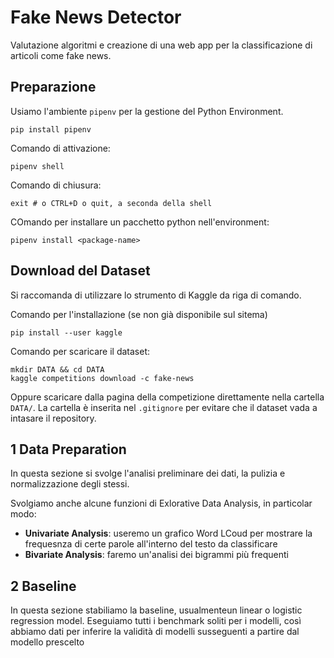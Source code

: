 # Fake News Detector

Valutazione algoritmi e creazione di una web app per la classificazione di articoli come fake news.

## Preparazione

Usiamo l'ambiente `pipenv` per la gestione del Python Environment.

```shell
pip install pipenv
```

Comando di attivazione:

```shell
pipenv shell
```

Comando di chiusura:

```shell
exit # o CTRL+D o quit, a seconda della shell
```

COmando per installare un pacchetto python nell'environment:

```shell
pipenv install <package-name>
```

## Download del Dataset

Si raccomanda di utilizzare lo strumento di Kaggle da riga di comando.

Comando per l'installazione (se non già disponibile sul sitema)

```shell
pip install --user kaggle
```

Comando per scaricare il dataset:

```shell
mkdir DATA && cd DATA
kaggle competitions download -c fake-news
```

Oppure scaricare dalla pagina della competizione direttamente nella cartella `DATA/`.
La cartella è inserita nel `.gitignore` per evitare che il dataset vada a intasare il repository.

## 1 Data Preparation

In questa sezione si svolge l'analisi preliminare dei dati, la pulizia e normalizzazione degli stessi.

Svolgiamo anche alcune funzioni di Exlorative Data Analysis, in particolar modo:

- **Univariate Analysis**: useremo un grafico Word LCoud per mostrare la frequesnza di certe parole all'interno del testo da classificare
- **Bivariate Analysis**: faremo un'analisi dei bigrammi più frequenti

## 2 Baseline

In questa sezione stabiliamo la baseline, usualmenteun linear o logistic regression model.
Eseguiamo tutti i benchmark soliti per i modelli, così abbiamo dati per inferire la validità di modelli susseguenti a partire dal modello prescelto

